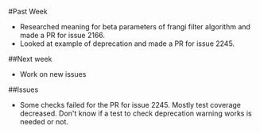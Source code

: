 #Past Week
- Researched meaning for beta parameters of frangi filter algorithm and made a PR for issue 2166.
- Looked at example of deprecation and made a PR for issue 2245.

##Next week
- Work on new issues

##Issues
- Some checks failed for the PR for issue 2245. Mostly test coverage decreased. Don't know if a test to check deprecation warning works is needed or not.
